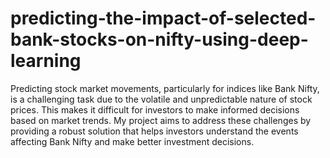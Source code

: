 # predicting-the-impact-of-selected-bank-stocks-on-nifty-using-deep-learning
Predicting stock market movements, particularly for indices like Bank Nifty, is a challenging task due to the volatile and unpredictable nature of stock prices. This makes it difficult for investors to make informed decisions based on market trends. My project aims to address these challenges by providing a robust solution that helps investors understand the events affecting Bank Nifty and make better investment decisions.
